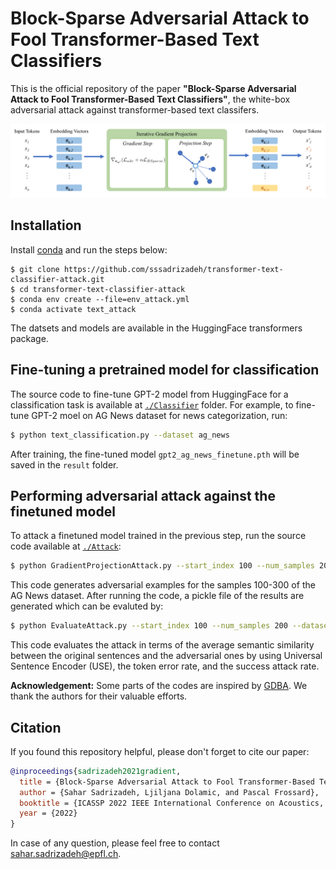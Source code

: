 # Block-Sparse Adversarial Attack to Fool Transformer-Based Text Classifiers

This is the official repository of the paper **"Block-Sparse Adversarial Attack to Fool Transformer-Based Text Classifiers"**, the white-box adversarial attack against transformer-based text classifers. 

![](blockdiagram.png)

## Installation
Install [conda](https://conda.io) and run the steps below:
```
$ git clone https://github.com/sssadrizadeh/transformer-text-classifier-attack.git
$ cd transformer-text-classifier-attack
$ conda env create --file=env_attack.yml
$ conda activate text_attack
```

The datsets and models are available in the HuggingFace transformers package.

## Fine-tuning a pretrained model for classification
The source code to fine-tune GPT-2 model from HuggingFace for a classification task is available at [`./Classifier`](Classifier) folder. For example, to fine-tune GPT-2 moel on AG News dataset for news categorization, run:
```sh
$ python text_classification.py --dataset ag_news
```
After training, the fine-tuned model `gpt2_ag_news_finetune.pth` will be saved in the `result` folder.

## Performing adversarial attack against the finetuned model
To attack a finetuned model trained in the previous step, run the source code available at [`./Attack`](Attack):
```sh
$ python GradientProjectionAttack.py --start_index 100 --num_samples 200 --dataset ag_news
```
This code generates adversarial examples for the samples 100-300 of the AG News dataset. After running the code, a pickle file of the results are generated which can be evaluted by:
```sh
$ python EvaluateAttack.py --start_index 100 --num_samples 200 --dataset ag_news
```
This code evaluates the attack in terms of the average semantic similarity between the original sentences  and the adversarial ones by using Universal Sentence Encoder (USE), the token error rate, and the success attack rate.

**Acknowledgement:** Some parts of the codes are inspired by [GDBA](https://github.com/facebookresearch/text-adversarial-attack). We thank the authors for their valuable efforts. 

## Citation
If you found this repository helpful, please don't forget to cite our paper:
```BibTeX
@inproceedings{sadrizadeh2021gradient,
  title = {Block-Sparse Adversarial Attack to Fool Transformer-Based Text Classifiers},
  author = {Sahar Sadrizadeh, Ljiljana Dolamic, and Pascal Frossard},
  booktitle = {ICASSP 2022 IEEE International Conference on Acoustics, Speech and Signal Processing (ICASSP)},
  year = {2022}
}
```
In case of any question, please feel free to contact  [sahar.sadrizadeh@epfl.ch](mailto:sahar.sadrizadeh@epfl.ch).